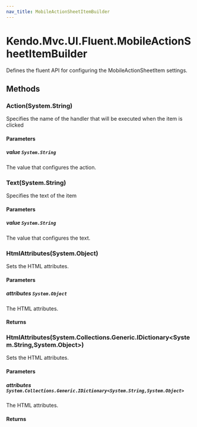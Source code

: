 ```yaml
---
nav_title: MobileActionSheetItemBuilder
---
```


# Kendo.Mvc.UI.Fluent.MobileActionSheetItemBuilder
Defines the fluent API for configuring the MobileActionSheetItem settings.




## Methods


### Action(System.String)
Specifies the name of the handler that will be executed when the item is clicked


#### Parameters

##### value `System.String`
The value that configures the action.





### Text(System.String)
Specifies the text of the item


#### Parameters

##### value `System.String`
The value that configures the text.





### HtmlAttributes(System.Object)
Sets the HTML attributes.


#### Parameters

##### attributes `System.Object`
The HTML attributes.



#### Returns




### HtmlAttributes(System.Collections.Generic.IDictionary\<System.String,System.Object\>)
Sets the HTML attributes.


#### Parameters

##### attributes `System.Collections.Generic.IDictionary<System.String,System.Object>`
The HTML attributes.



#### Returns





